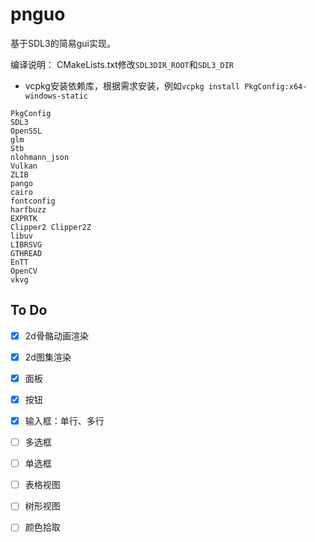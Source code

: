 ﻿# pnguo
基于SDL3的简易gui实现。

编译说明：
CMakeLists.txt修改`SDL3DIR_ROOT`和`SDL3_DIR`

- vcpkg安装依赖库，根据需求安装，例如```vcpkg install PkgConfig:x64-windows-static```
```
PkgConfig
SDL3
OpenSSL
glm
Stb
nlohmann_json
Vulkan
ZLIB
pango
cairo
fontconfig
harfbuzz
EXPRTK
Clipper2 Clipper2Z
libuv
LIBRSVG
GTHREAD
EnTT
OpenCV
vkvg
```

## To Do 

- [x] 2d骨骼动画渲染
- [x] 2d图集渲染
- [x] 面板
- [x] 按钮
- [x] 输入框：单行、多行
- [ ] 多选框
- [ ] 单选框
- [ ] 表格视图
- [ ] 树形视图
- [ ] 颜色拾取

